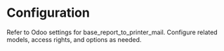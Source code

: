 # Configuration

Refer to Odoo settings for base_report_to_printer_mail. Configure related models, access rights, and options as needed.
